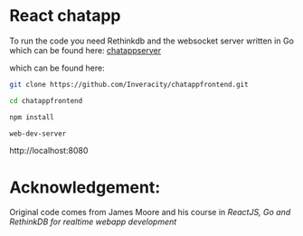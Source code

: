 # React chatapp

To run the code you need Rethinkdb and the websocket server written in Go which can be found here: [chatappserver](https://github.com/Inveracity/chatappserver.git)

which can be found here:

```bash
git clone https://github.com/Inveracity/chatappfrontend.git

cd chatappfrontend

npm install

web-dev-server

```

http://localhost:8080


# Acknowledgement:

Original code comes from James Moore and his course in _ReactJS, Go and RethinkDB for realtime webapp development_
